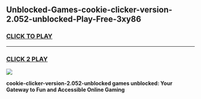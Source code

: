 
## Unblocked-Games-cookie-clicker-version-2.052-unblocked-Play-Free-3xy86
<h3>
<a href="https://premium76.site?title=cookie-clicker-version-2.052-unblocked&ref=18A1">CLICK TO PLAY</a></h3>
<hr>

<h3>
<a href="https://premium76.site?title=cookie-clicker-version-2.052-unblocked&ref=18A1">CLICK 2 PLAY</a>
  
</h3>

<a href="https://premium76.site?title=cookie-clicker-version-2.052-unblocked&ref=18A1"><img src="https://clearcache.store/games.png"></a>


**cookie-clicker-version-2.052-unblocked games unblocked: Your Gateway to Fun and Accessible Online Gaming**

